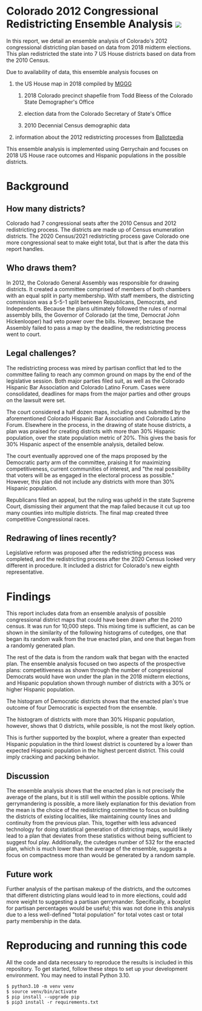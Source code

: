 # Colorado 2012 Congressional Redistricting Ensemble Analysis ![](https://github.com/ains-arch/colorado-redistricting/workflows/tests/badge.svg)
In this report, we detail an ensemble analysis of Colorado's 2012 congressional districting plan
based on data from 2018 midterm elections. This plan redistricted the state into 7 US House
districts based on data from the 2010 Census.

Due to availability of data, this ensemble analysis focuses on

1. the US House map in 2018 compiled by [MGGG](https://github.com/mggg-states/CO-shapefiles)

    1. 2018 Colorado precinct shapefile from Todd Bleess of the Colorado State Demographer's Office
    
    1. election data from the Colorado Secretary of State's Office
    
    1. 2010 Decennial Census demographic data
    
1. information about the 2012 redistricting processes from
   [Ballotpedia](https://ballotpedia.org/Redistricting_in_Colorado_after_the_2010_census)

This ensemble analysis is implemented using Gerrychain and focuses on 2018 US House race outcomes
and Hispanic populations in the possible districts.

# Background
## How many districts?
Colorado had 7 congressional seats after the 2010 Census and 2012 redistricting process. The
districts are made up of Census enumeration districts. The 2020 Census/2021 redistricting process
gave Colorado one more congressional seat to make eight total, but that is after the data this
report handles.

## Who draws them?
In 2012, the Colorado General Assembly was responsible for drawing districts. It created a committee
comprised of members of both chambers with an equal split in party membership. With staff members,
the districting commission was a 5-5-1 split between Republicans, Democrats, and Independents.
Because the plans ultimately followed the rules of normal assembly bills, the Governor of Colorado
(at the time, Democrat John Hickenlooper) had veto power over the bills. However, because the
Assembly failed to pass a map by the deadline, the redistricting process went to court.

## Legal challenges?
The redistricting process was mired by partisan conflict that led to the committee failing to reach
any common ground on maps by the end of the legislative session. Both major parties filed suit, as
well as the Colorado Hispanic Bar Association and Colorado Latino Forum. Cases were consolidated,
deadlines for maps from the major parties and other groups on the lawsuit were set.

The court considered a half dozen maps, including ones submitted by the aforementioned Colorado
Hispanic Bar Association and Colorado Latino Forum. Elsewhere in the process, in the drawing of
state house districts, a plan was praised for creating districts with more than 30% Hispanic
population, over the state population metric of 20%. This gives the basis for 30% Hispanic aspect of
the ensemble analysis, detailed below.

The court eventually approved one of the maps proposed by the Democratic party arm of the committee,
praising it for maximizing competitiveness, current communities of interest, and "the real
possibility that voters will be as engaged in the electoral process as possible." However, this plan
did not include any districts with more than 30% Hispanic population.

Republicans filed an appeal, but the ruling was upheld in the state Supreme Court, dismissing their
argument that the map failed because it cut up too many counties into multiple districts. The final
map created three competitive Congressional races. 

## Redrawing of lines recently?
Legislative reform was proposed after the redistricting process was completed, and the redistricting
process after the 2020 Census looked very different in procedure. It included a district for
Colorado's new eighth representative.

# Findings
This report includes data from an ensemble analysis of possible congressional district maps that
could have been drawn after the 2010 census. It was run for 10,000 steps. This mixing time is
sufficient, as can be shown in the similarity of the following histograms of cutedges, one that
began its random walk from the true enacted plan, and one that began from a randomly generated plan.

The rest of the data is from the random walk that began with the enacted plan. The ensemble analysis
focused on two aspects of the prospective plans: competitiveness as shown through the number of
congressional Democrats would have won under the plan in the 2018 midterm elections, and Hispanic
population shown through number of districts with a 30% or higher Hispanic population.

The histogram of Democratic districts shows that the enacted plan's true outcome of four Democratic
is expected from the ensemble.

The histogram of districts with more than 30% Hispanic population, however, shows that 0 districts,
while possible, is not the most likely option.

This is further supported by the boxplot, where a greater than expected Hispanic population in the
third lowest district is countered by a lower than expected Hispanic population in the highest
percent district. This could imply cracking and packing behavior.

## Discussion
The ensemble analysis shows that the enacted plan is not precisely the average of the plans, but it
is still well within the possible options. While gerrymandering is possible, a more likely
explanation for this deviation from the mean is the choice of the redistricting committee to focus
on building the districts of existing localities, like maintaining county lines and continuity from
the previous plan. This, together with less advanced technology for doing statistical generation of
districting maps, would likely lead to a plan that deviates from these statistics without being
sufficient to suggest foul play. Additionally, the cutedges number of 532 for the enacted plan,
which is much lower than the average of the ensemble, suggests a focus on compactness more than
would be generated by a random sample.

## Future work
Further analysis of the partisan makeup of the districts, and the outcomes that different
districting plans would lead to in more elections, could add more weight to suggesting a partisan
gerrymander. Specifically, a boxplot for partisan percentages would be useful; this was not done in
this analysis due to a less well-defined "total population" for total votes cast or total party
membership in the data.

# Reproducing and running this code
All the code and data necessary to reproduce the results is included in this repository. To get
started, follow these steps to set up your development environment. You may need to install
Python 3.10.

```
$ python3.10 -m venv venv
$ source venv/bin/activate
$ pip install --upgrade pip
$ pip3 install -r requirements.txt
```
